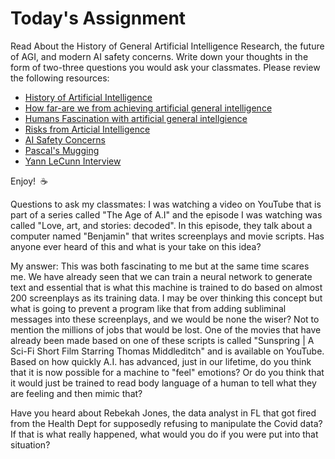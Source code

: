 # Today's Assignment

Read About the History of General Artificial Intelligence Research, the future of AGI, and modern AI safety concerns. Write down your thoughts in the form of two-three questions you would ask your classmates. Please review the following resources:

* [History of Artificial Intelligence](http://sitn.hms.harvard.edu/flash/2017/history-artificial-intelligence/)
* [How far-are we from achieving artificial general intelligence](https://www.forbes.com/sites/cognitiveworld/2019/06/10/how-far-are-we-from-achieving-artificial-general-intelligence/#e8aa1876dc4d)
* [Humans Fascination with artificial general intellgience](https://www.informationweek.com/big-data/ai-machine-learning/humans-fascination-with-artificial-general-intelligence/a/d-id/1334885) 
* [Risks from Articial Intelligence](https://www.cser.ac.uk/research/risks-from-artificial-intelligence/) 
* [AI Safety Concerns](https://www.vox.com/future-perfect/2019/1/9/18174081/fhi-govai-ai-safety-american-public-worried-ai-catastrophe)
* [Pascal's Mugging](https://www.youtube.com/watch?v=JRuNA2eK7w0)
* [Yann LeCunn Interview](https://www.youtube.com/watch?v=SGSOCuByo24)

Enjoy!  :coffee:

Questions to ask my classmates:
I was watching a video on YouTube that is part of a series called "The Age of A.I" and the episode I was watching was called "Love, art, and stories: decoded". In this episode, they talk about a computer named "Benjamin" that writes screenplays and movie scripts. Has anyone ever heard of this and what is your take on this idea?

My answer:
This was both fascinating to me but at the same time scares me. We have already seen that we can train a neural network to generate text and essential that is what this machine is trained to do based on almost 200 screenplays as its training data. I may be over thinking this concept but what is going to prevent a program like that from adding subliminal messages into these screenplays, and we would be none the wiser? Not to mention the millions of jobs that would be lost. One of the movies that have already been made based on one of these scripts is called "Sunspring | A Sci-Fi Short Film Starring Thomas Middleditch" and is available on YouTube.
Based on how quickly A.I. has advanced, just in our lifetime, do you think that it is now possible for a machine to "feel" emotions? Or do you think that it would just be trained to read body language of a human to tell what they are feeling and then mimic that?

Have you heard about Rebekah Jones, the data analyst in FL that got fired from the Health Dept for supposedly refusing to manipulate the Covid data? If that is what really happened, what would you do if you were put into that situation?


